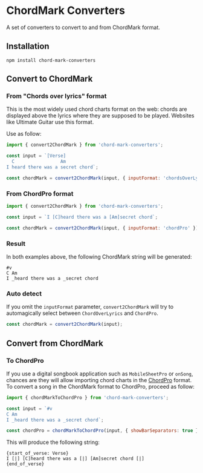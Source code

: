 # ChordMark Converters

A set of converters to convert to and from ChordMark format.

## Installation

```shell
npm install chord-mark-converters
```

## Convert to ChordMark

### From "Chords over lyrics" format

This is the most widely used chord charts format on the web:
chords are displayed above the lyrics where they are supposed to be played.
Websites like Ultimate Guitar use this format.

Use as follow:

```javascript
import { convert2ChordMark } from 'chord-mark-converters';

const input = `[Verse]
  C                 Am
I heard there was a secret chord`;

const chordMark = convert2ChordMark(input, { inputFormat: 'chordsOverLyrics' });
```

### From ChordPro format

```javascript
import { convert2ChordMark } from 'chord-mark-converters';

const input = `I [C]heard there was a [Am]secret chord`;

const chordMark = convert2ChordMark(input, { inputFormat: 'chordPro' });
```

### Result

In both examples above, the following ChordMark string will be generated:

```
#v
C Am
I _heard there was a _secret chord
```

### Auto detect

If you omit the `inputFormat` parameter, `convert2ChordMark` will try to automagically select between `ChordOverLyrics` and `ChordPro`.

```javascript
const chordMark = convert2ChordMark(input);
```

## Convert from ChordMark

### To ChordPro

If you use a digital songbook application such as `MobileSheetPro` or `onSong`, chances are they will allow importing chord charts in the [ChordPro](https://www.chordpro.org) format.
To convert a song in the ChordMark format to ChordPro, proceed as follow:

```javascript
import { chordMarkToChordPro } from 'chord-mark-converters';

const input = `#v
C Am
I _heard there was a _secret chord`;

const chordPro = chordMarkToChordPro(input, { showBarSeparators: true });
```

This will produce the following string:

```
{start_of_verse: Verse}
I [|] [C]heard there was a [|] [Am]secret chord [|]
{end_of_verse}
```
